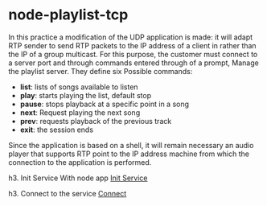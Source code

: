 # node-playlist-tcp

In this practice a modification of the UDP application is made: it will adapt RTP sender to send RTP packets to the IP address of a client in
rather than the IP of a group multicast. 
For this purpose, the customer must connect to a server port and through commands entered through
of a prompt, Manage the playlist server. They define six Possible commands:

+ **list**: lists of songs available to listen
+ **play**: starts playing the list, default stop
+ **pause**: stops playback at a specific point in a song
+ **next**: Request playing the next song
+ **prev**: requests playback of the previous track
+ **exit**: the session ends

Since the application is based on a shell, it will remain necessary an audio player that supports RTP point to the IP address
machine from which the connection to the application is performed.

h3. Init Service With node app
[Init Service](./screen_1.PNG)

h3. Connect to the service
[Connect](./screen_2.PNG)

